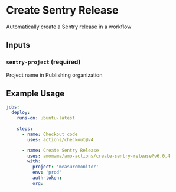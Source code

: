 # Create Sentry Release
Automatically create a Sentry release in a workflow

## Inputs

### `sentry-project` (required)
Project name in Publishing organization

## Example Usage

```yaml
jobs:
  deploy:
    runs-on: ubuntu-latest

    steps:
      - name: Checkout code
        uses: actions/checkout@v4

      - name: Create Sentry Release
        uses: amomama/amo-actions/create-sentry-release@v6.0.4
        with:
          project: 'measuremonitor'
          env: 'prod'
          auth-token:
          org:
```
